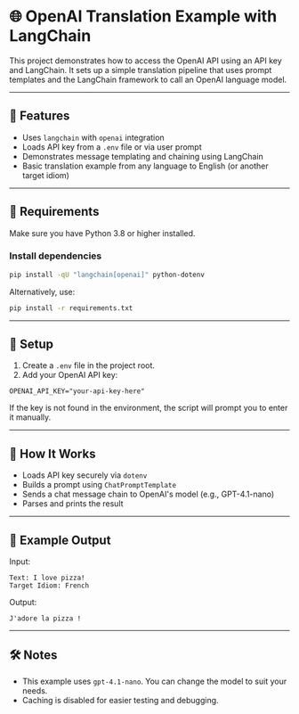 # 🌐 OpenAI Translation Example with LangChain

This project demonstrates how to access the OpenAI API using an API key and LangChain. It sets up a simple translation pipeline that uses prompt templates and the LangChain framework to call an OpenAI language model.

---

## 🚀 Features

- Uses `langchain` with `openai` integration  
- Loads API key from a `.env` file or via user prompt  
- Demonstrates message templating and chaining using LangChain  
- Basic translation example from any language to English (or another target idiom)

---

## 🧩 Requirements

Make sure you have Python 3.8 or higher installed.

### Install dependencies

```bash
pip install -qU "langchain[openai]" python-dotenv
```

Alternatively, use:

```bash
pip install -r requirements.txt
```

---

## 🔐 Setup

1. Create a `.env` file in the project root.
2. Add your OpenAI API key:

```env
OPENAI_API_KEY="your-api-key-here"
```

If the key is not found in the environment, the script will prompt you to enter it manually.

---

## 🧠 How It Works

- Loads API key securely via `dotenv`
- Builds a prompt using `ChatPromptTemplate`
- Sends a chat message chain to OpenAI's model (e.g., GPT-4.1-nano)
- Parses and prints the result

---

## 📄 Example Output

Input:
```
Text: I love pizza!
Target Idiom: French
```

Output:
```
J'adore la pizza !
```

---

## 🛠️ Notes

- This example uses `gpt-4.1-nano`. You can change the model to suit your needs.
- Caching is disabled for easier testing and debugging.
